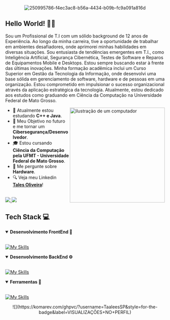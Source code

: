 <div align="center">

![250995786-f4ec3ac8-b56a-4434-b09b-fc9a091a816d](https://github.com/user-attachments/assets/75e024bc-91b8-421c-a3c7-cd0490640fc7)


</div>

## Hello World! 👋✨

Sou um Profissional de T.I com um sólido background de 12 anos de Experiência. Ao longo da minha carreira, tive a oportunidade de trabalhar em ambientes desafiadores, onde aprimorei minhas habilidades em diversas situações. Sou entusiasta de tendências emergentes em T.I., como Inteligência Artificial, Segurança Cibernética, Testes de Software e Reparos de Equipamentos Mobile e Desktops. Estou sempre buscando estar à frente das últimas inovações. Minha formação acadêmica inclui um Curso Superior em Gestão da Tecnologia da Informação, onde desenvolvi uma base sólida em gerenciamento de software, hardware e de pessoas em uma organização. 
Estou comprometido em impulsionar o sucesso organizacional através da aplicação estratégica da tecnologia. Atualmente, estou dedicado aos estudos como graduando em Ciência da Computação na Universidade Federal de Mato Grosso.


<img src="https://raw.githubusercontent.com/MicaelliMedeiros/micaellimedeiros/master/image/computer-illustration.png" alt="ilustração de um computador" min-width="300px" max-width="300px" width="300px" align="right">

* 🌱 Atualmente estou estudando **C++ e Java**.
* 🚀 Meu Objetivo no futuro e me tornar um **Cibersegurança/Desenvolvedor**.
* 🎓 Estou cursando **Ciência da Computação pela UFMT - Universidade Federal de Mato Grosso**.
* 💬 Me pergunte sobre **Hardware**.
* 🔍 Veja meu Linkedin [**Tales Oliveira**](https://www.linkedin.com/in/talesoliveira57/)!

<br>

<a href = "mailto:tales.mix@gmail.com">
<img src="https://img.shields.io/badge/Gmail-D14836?style=plastic&logo=gmail&logoColor=white" target="_blank" >
</a>
<a href="https://www.linkedin.com/in/talesoliveira57/" target="_blank">
<img src="https://img.shields.io/badge/LinkedIn-0077B5?style=plastic&logo=linkedin&logoColor=white" target="_blank">
</a>

## Tech Stack 💻

<details open>
<summary><b>Desenvolvimento FrontEnd 🎨</b></summary>
<br>

[![My Skills](https://skillicons.dev/icons?i=html,css,js,ts,django,flask,flutter,react,redux,bootstrap,jquery)](https://skillicons.dev)
</details>

<details open>
<summary><b>Desenvolvimento BackEnd ⚙️</b></summary>
<br>

[![My Skills](https://skillicons.dev/icons?i=c,cpp,php,mysql,nodejs,java,firebase,py)](https://skillicons.dev)
</details>

<details open>
<summary><b>Ferramentas 🔧</b></summary>
<br>

[![My Skills](https://skillicons.dev/icons?i=vscode,git,apple,linux,ubuntu,debian,kali,notion,windows,powershell,robloxstudio,sublime)](https://skillicons.dev)
</details>


<div align="center">
![](https://komarev.com/ghpvc/?username=TaaleesSP&style=for-the-badge&label=VISUALIZAÇÕES+NO+PERFIL)
</div>
